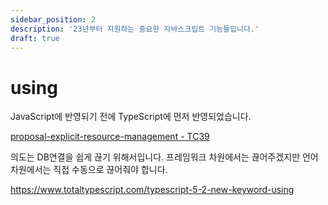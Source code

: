 ```yaml
---
sidebar_position: 2
description: '23년부터 지원하는 중요한 자바스크립트 기능들입니다.'
draft: true
---
```


# using

JavaScript에 반영되기 전에 TypeScript에 먼저 반영되었습니다.

[proposal-explicit-resource-management - TC39](https://github.com/tc39/proposal-explicit-resource-management)

의도는 DB연결을 쉽게 끊기 위해서입니다. 프레임워크 차원에서는 끊어주겠지만 언어차원에서는 직접 수동으로 끊어줘야 합니다.

https://www.totaltypescript.com/typescript-5-2-new-keyword-using

